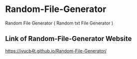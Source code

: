 # Random-File-Generator
Random File Generator ( Random txt File Generator ) 

## Link of Random-File-Generator Website

https://ivucb4t.github.io/Random-File-Generator/
